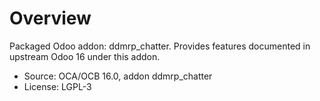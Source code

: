 # Overview

Packaged Odoo addon: ddmrp_chatter. Provides features documented in upstream Odoo 16 under this addon.

- Source: OCA/OCB 16.0, addon ddmrp_chatter
- License: LGPL-3
